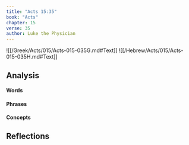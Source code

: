 ```yaml
---
title: "Acts 15:35"
book: "Acts"
chapter: 15
verse: 35
author: Luke the Physician
---
```

![[/Greek/Acts/015/Acts-015-035G.md#Text]]
![[/Hebrew/Acts/015/Acts-015-035H.md#Text]]

## Analysis

#### Words

#### Phrases

#### Concepts

## Reflections
